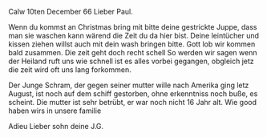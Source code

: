  Calw 10ten December 66
Lieber Paul.

Wenn du kommst an Christmas bring mit bitte deine gestrickte Juppe, dass man sie waschen kann wärend die Zeit du da hier bist. Deine leintücher und kissen ziehen willst auch mit dein wash bringen bitte. Gott lob wir kommen bald zusammen. Die zeit geht doch recht schell So werden wir sagen wenn der Heiland ruft uns wie schnell ist es alles vorbei gegangen, obgleich jetz die zeit wird oft uns lang forkommen.

Der Junge Schram, der gegen seiner mutter wille nach Amerika ging letz August, ist noch auf dem schiff gestorben, ohne erkenntniss noch buße, es scheint. Die mutter ist sehr betrübt, er war noch nicht 16 Jahr alt. Wie good haben wirs in unsere familie

Adieu Lieber sohn deine
 J.G.
